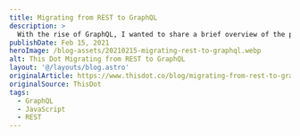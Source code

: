 ```yaml
---
title: Migrating from REST to GraphQL
description: >
  With the rise of GraphQL, I wanted to share a brief overview of the problems with traditional API solutions, the benefits of migrating to GraphQL, and strategies for migrating to a GraphQL solution.
publishDate: Feb 15, 2021
heroImage: /blog-assets/20210215-migrating-rest-to-graphql.webp
alt: This Dot Migrating from REST to GraphQL
layout: '@/layouts/blog.astro'
originalArticle: https://www.thisdot.co/blog/migrating-from-rest-to-graphql
originalSource: ThisDot
tags:
  - GraphQL
  - JavaScript
  - REST
---
```

